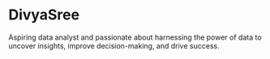 # DivyaSree
Aspiring data analyst and passionate about harnessing the power of data to uncover insights, improve decision-making, and drive success.
